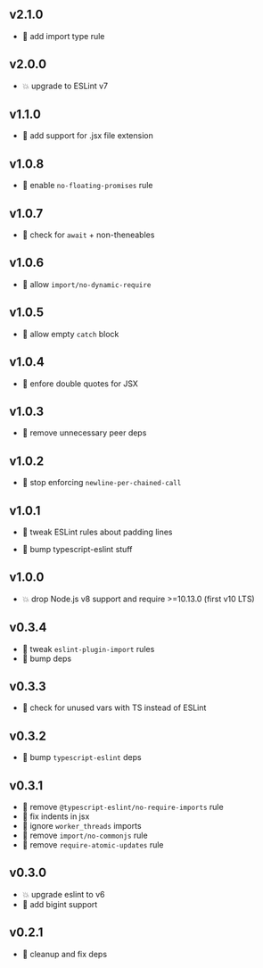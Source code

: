 ## v2.1.0

* 🌱 add import type rule

## v2.0.0

* 💥 upgrade to ESLint v7

## v1.1.0

* 🌱 add support for .jsx file extension

## v1.0.8

* 🐞 enable `no-floating-promises` rule

## v1.0.7

* 🐞 check for `await` + non-theneables

## v1.0.6

* 🐞 allow `import/no-dynamic-require`

## v1.0.5

* 🐞 allow empty `catch` block

## v1.0.4

* 🐞 enfore double quotes for JSX

## v1.0.3

* 🐞 remove unnecessary peer deps

## v1.0.2

* 🐞 stop enforcing `newline-per-chained-call`

## v1.0.1

* 🐞 tweak ESLint rules about padding lines

* 🐞 bump typescript-eslint stuff

## v1.0.0

* 💥 drop Node.js v8 support and require >=10.13.0 (first v10 LTS)

## v0.3.4

* 🐞 tweak `eslint-plugin-import` rules
* 🐞 bump deps

## v0.3.3

* 🐞 check for unused vars with TS instead of ESLint

## v0.3.2

* 🐞 bump `typescript-eslint` deps

## v0.3.1

* 🐞 remove `@typescript-eslint/no-require-imports` rule
* 🐞 fix indents in jsx
* 🐞 ignore `worker_threads` imports
* 🐞 remove `import/no-commonjs` rule
* 🐞 remove `require-atomic-updates` rule

## v0.3.0

* 💥 upgrade eslint to v6
* 🐞 add bigint support

## v0.2.1

* 🐞 cleanup and fix deps
